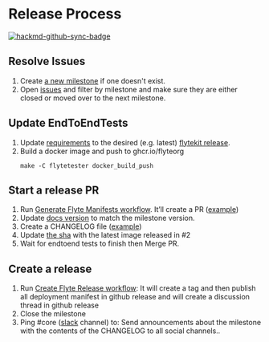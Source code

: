 # Release Process

[![hackmd-github-sync-badge](https://hackmd.io/sVOAyv6LTwiQllQUctxP1w/badge)](https://hackmd.io/sVOAyv6LTwiQllQUctxP1w)

## Resolve Issues
1. Create [a new milestone](https://github.com/flyteorg/flyte/milestones) if one doesn't exist.
1. Open [issues](https://github.com/flyteorg/flyte/issues) and filter by milestone and make sure they are either closed or moved over to the next milestone.
## Update EndToEndTests
1. Update [requirements](https://github.com/flyteorg/flytetools/blob/master/flytetester/requirements.txt#L1) to the desired (e.g. latest) [flytekit release](https://github.com/flyteorg/flytekit/releases).
1. Build a docker image and push to ghcr.io/flyteorg
   ```prompt
   make -C flytetester docker_build_push
   ```
## Start a release PR
1. Run [Generate Flyte Manifests workflow](https://github.com/flyteorg/flyte/actions/workflows/generate-flyte-manifest.yml). It’ll create a PR ([example](https://github.com/flyteorg/flyte/pull/888))
1. Update [docs version](https://github.com/flyteorg/flyte/blob/master/rsts/conf.py#L28) to match the milestone version.
1. Create a CHANGELOG file ([example](https://github.com/flyteorg/flyte/pull/888/files#diff-0c33dda4ecbd7e1116ddce683b5e143d85b22e43223ca258ecc571fb3b240a57))
1. Update [the sha](https://github.com/flyteorg/flyte/blob/master/end2end/tests/endtoend.yaml#L14) with the latest image released in #2
1. Wait for endtoend tests to finish then Merge PR.
## Create a release
1. Run [Create Flyte Release workflow](https://github.com/flyteorg/flyte/actions/workflows/create-release.yml):
   It will create a tag and then publish all deployment manifest in github release and will create a discussion thread in github release 
1. Close the milestone
1. Ping #core ([slack](https://slack.flyte.org/) channel) to: Send announcements about the milestone with the contents of the CHANGELOG to all social channels..
